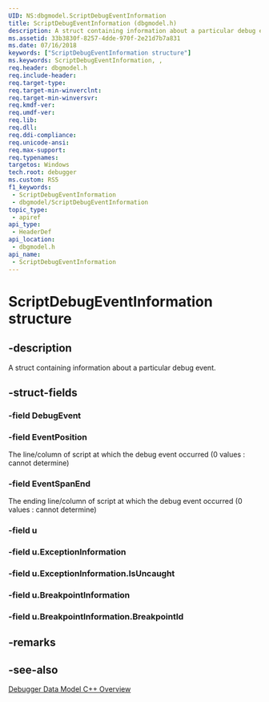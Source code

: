 ```yaml
---
UID: NS:dbgmodel.ScriptDebugEventInformation
title: ScriptDebugEventInformation (dbgmodel.h)
description: A struct containing information about a particular debug event.
ms.assetid: 33b3830f-8257-4dde-970f-2e21d7b7a831
ms.date: 07/16/2018
keywords: ["ScriptDebugEventInformation structure"]
ms.keywords: ScriptDebugEventInformation, ,
req.header: dbgmodel.h
req.include-header: 
req.target-type: 
req.target-min-winverclnt: 
req.target-min-winversvr: 
req.kmdf-ver: 
req.umdf-ver: 
req.lib: 
req.dll: 
req.ddi-compliance: 
req.unicode-ansi: 
req.max-support: 
req.typenames: 
targetos: Windows
tech.root: debugger
ms.custom: RS5
f1_keywords:
 - ScriptDebugEventInformation
 - dbgmodel/ScriptDebugEventInformation
topic_type:
 - apiref
api_type:
 - HeaderDef
api_location:
 - dbgmodel.h
api_name:
 - ScriptDebugEventInformation
---
```


# ScriptDebugEventInformation structure


## -description

A struct containing information about a particular debug event.

## -struct-fields

### -field DebugEvent

### -field EventPosition

The line/column of script at which the debug event occurred (0 values : cannot determine)

### -field EventSpanEnd

The ending line/column of script at which the debug event occurred (0 values : cannot determine)

### -field u

### -field u.ExceptionInformation

### -field u.ExceptionInformation.IsUncaught

### -field u.BreakpointInformation

### -field u.BreakpointInformation.BreakpointId

## -remarks

## -see-also

[Debugger Data Model C++ Overview](/windows-hardware/drivers/debugger/data-model-cpp-overview)
